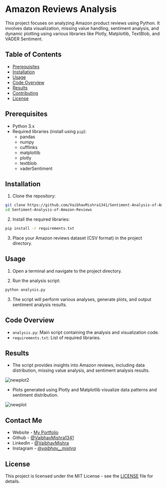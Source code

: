 # Amazon Reviews Analysis

This project focuses on analyzing Amazon product reviews using Python. It involves data visualization, missing value handling, sentiment analysis, and dynamic plotting using various libraries like Plotly, Matplotlib, TextBlob, and VADER Sentiment.

## Table of Contents

- [Prerequisites](#prerequisites)
- [Installation](#installation)
- [Usage](#usage)
- [Code Overview](#code-overview)
- [Results](#results)
- [Contributing](#contributing)
- [License](#license)

## Prerequisites

- Python 3.x
- Required libraries (install using `pip`):
  - pandas
  - numpy
  - cufflinks
  - matplotlib
  - plotly
  - textblob
  - vaderSentiment

## Installation

1. Clone the repository:
```bash
git clone https://github.com/VaibhavMishra1341/Sentiment-Analysis-of-Amazon-Reviews.git
cd Sentiment-Analysis-of-Amazon-Reviews
```

2. Install the required libraries:
```bash
pip install -r requirements.txt
```

3. Place your Amazon reviews dataset (CSV format) in the project directory.

## Usage

1. Open a terminal and navigate to the project directory.

2. Run the analysis script:
```bash
python analysis.py
```

3. The script will perform various analyses, generate plots, and output sentiment analysis results.

## Code Overview

- `analysis.py`: Main script containing the analysis and visualization code.
- `requirements.txt`: List of required libraries.

## Results

- The script provides insights into Amazon reviews, including data distribution, missing value analysis, and sentiment analysis results.

![newplot2](https://github.com/VaibhavMishra1341/Sentiment-Analysis-of-Amazon-Reviews/assets/39896268/822caf3b-b32e-4867-a908-06c865af5250)


- Plots generated using Plotly and Matplotlib visualize data patterns and sentiment distribution.

![newplot](https://github.com/VaibhavMishra1341/Sentiment-Analysis-of-Amazon-Reviews/assets/39896268/8057e584-2f19-4ddc-a378-e0faac2d6aaa)

## Contact Me

- Website - [My Portfolio](https://vaibhav-mishra.vercel.app/)
- Github - [@VaibhavMishra1341](https://github.com/VaibhavMishra1341)
- LinkedIn - [@VaibhavMishra](https://www.linkedin.com/in/vaibhav-mishra-vm/)
- Instagram - [@_vaibhav__mishra_](https://www.instagram.com/_vaibhav__mishra_)

## License

This project is licensed under the MIT License - see the [LICENSE](LICENSE) file for details.

